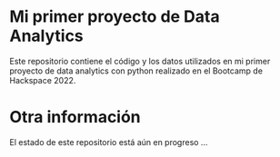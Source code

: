 # Mi primer proyecto de Data Analytics

Este repositorio contiene el código y los datos utilizados en mi primer proyecto de data analytics con python realizado en el Bootcamp de Hackspace 2022.

# Otra información

El estado de este repositorio está aún en progreso ...
